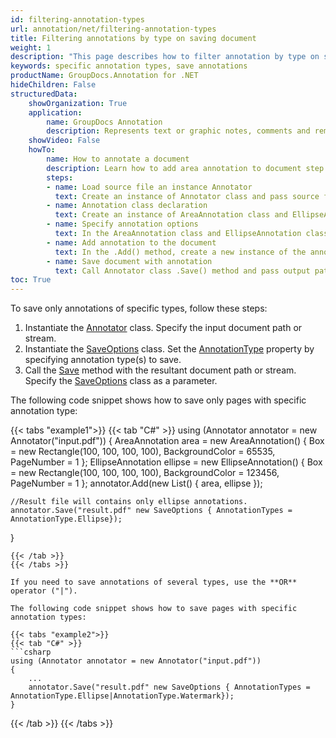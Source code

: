 ```yaml
---
id: filtering-annotation-types
url: annotation/net/filtering-annotation-types
title: Filtering annotations by type on saving document
weight: 1
description: "This page describes how to filter annotation by type on saving file using GroupDocs.Annotation for .NET API."
keywords: specific annotation types, save annotations
productName: GroupDocs.Annotation for .NET
hideChildren: False
structuredData:
    showOrganization: True
    application:    
        name: GroupDocs Annotation
        description: Represents text or graphic notes, comments and remarks attached to a specific part of the content of the document using C#
    showVideo: False
    howTo:
        name: How to annotate a document
        description: Learn how to add area annotation to document step by step
        steps:
        - name: Load source file an instance Annotator
          text: Create an instance of Annotator class and pass source file path as a constructor parameter. You may specify absolute or relative file path as per your requirements. 
        - name: Annotation class declaration
          text: Create an instance of AreaAnnotation class and EllipseAnnotation class.
        - name: Specify annotation options 
          text: In the AreaAnnotation class and EllipseAnnotation class constructor, pass parameters.
        - name: Add annotation to the document
          text: In the .Add() method, create a new instance of the annotation collections and pass the annotation names to it.
        - name: Save document with annotation
          text: Call Annotator class .Save() method and pass output path file and class SaveOptions with the annotation type you want to save.
toc: True
---
```

To save only annotations of specific types, follow these steps:

1.   Instantiate the [Annotator](https://reference.groupdocs.com/net/annotation/groupdocs.annotation/annotator) class. Specify the input document path or stream.
2.   Instantiate the [SaveOptions](https://reference.groupdocs.com/net/annotation/groupdocs.annotation.options/saveoptions) class. Set the [AnnotationType](https://reference.groupdocs.com/net/annotation/groupdocs.annotation.options/saveoptions/properties/annotationtypes) property by specifying annotation type(s) to save.
3.   Call the [Save](https://reference.groupdocs.com/net/annotation/groupdocs.annotation/annotator/methods/save/index) method with the resultant document path or stream. Specify the [SaveOptions](https://reference.groupdocs.com/net/annotation/groupdocs.annotation.options/saveoptions) class as a parameter.

The following code snippet shows how to save only pages with specific annotation type:

{{< tabs "example1">}}
{{< tab "C#" >}}
using (Annotator annotator = new Annotator("input.pdf"))
{
	AreaAnnotation area = new AreaAnnotation()
    {
    	Box = new Rectangle(100, 100, 100, 100),
        BackgroundColor = 65535,
        PageNumber = 1
    };
    EllipseAnnotation ellipse = new EllipseAnnotation()
    {
        Box = new Rectangle(100, 100, 100, 100),
        BackgroundColor = 123456,
        PageNumber = 1
    };
    annotator.Add(new List<AnnotationBase>() { area, ellipse });
	
	//Result file will contains only ellipse annotations.
    annotator.Save("result.pdf" new SaveOptions { AnnotationTypes = AnnotationType.Ellipse});
}
```
{{< /tab >}}
{{< /tabs >}}

If you need to save annotations of several types, use the **OR** operator ("|").

The following code snippet shows how to save pages with specific annotation types:

{{< tabs "example2">}}
{{< tab "C#" >}}
```csharp
using (Annotator annotator = new Annotator("input.pdf"))
{
	...
    annotator.Save("result.pdf" new SaveOptions { AnnotationTypes = AnnotationType.Ellipse|AnnotationType.Watermark});
}
```
{{< /tab >}}
{{< /tabs >}}